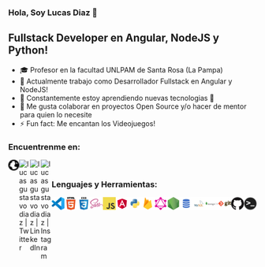 ### Hola, Soy Lucas Diaz 👋

## Fullstack Developer en Angular, NodeJS y Python!
- 🎓 Profesor en la facultad UNLPAM de Santa Rosa (La Pampa) 
- 🔭 Actualmente trabajo como Desarrollador Fullstack en Angular y NodeJS!
- 🌱 Constantemente estoy aprendiendo nuevas tecnologias 🤣
- 👯 Me gusta colaborar en proyectos Open Source y/o hacer de mentor para quien lo necesite
- ⚡ Fun fact: Me encantan los Videojuegos!

### Encuentrenme en:

[<img align="left" alt="lucasgustavodiaz" width="22px" src="https://raw.githubusercontent.com/iconic/open-iconic/master/svg/globe.svg" />][website]
[<img align="left" alt="lucasgustavodiaz | Twitter" width="22px" src="https://cdn.jsdelivr.net/npm/simple-icons@v3/icons/twitter.svg" />][twitter]
[<img align="left" alt="lucasgustavodiaz | LinkedIn" width="22px" src="https://cdn.jsdelivr.net/npm/simple-icons@v3/icons/linkedin.svg" />][linkedin]
[<img align="left" alt="lucasgustavodiaz | Instagram" width="22px" src="https://cdn.jsdelivr.net/npm/simple-icons@v3/icons/instagram.svg" />][instagram]

<br />

### Lenguajes y Herramientas:

<img align="left" alt="Visual Studio Code" width="26px" src="https://raw.githubusercontent.com/github/explore/80688e429a7d4ef2fca1e82350fe8e3517d3494d/topics/visual-studio-code/visual-studio-code.png" />
<img align="left" alt="HTML5" width="26px" src="https://raw.githubusercontent.com/github/explore/80688e429a7d4ef2fca1e82350fe8e3517d3494d/topics/html/html.png" />
<img align="left" alt="CSS3" width="26px" src="https://raw.githubusercontent.com/github/explore/80688e429a7d4ef2fca1e82350fe8e3517d3494d/topics/css/css.png" />
<img align="left" alt="Sass" width="26px" src="https://raw.githubusercontent.com/github/explore/80688e429a7d4ef2fca1e82350fe8e3517d3494d/topics/sass/sass.png" />
<img align="left" alt="JavaScript" width="26px" src="https://raw.githubusercontent.com/github/explore/80688e429a7d4ef2fca1e82350fe8e3517d3494d/topics/javascript/javascript.png" />
<img align="left" alt="Angular" width="26px" src="https://raw.githubusercontent.com/github/explore/80688e429a7d4ef2fca1e82350fe8e3517d3494d/topics/angular/angular.png" />
<img align="left" alt="Python" width="26px" src="https://raw.githubusercontent.com/github/explore/80688e429a7d4ef2fca1e82350fe8e3517d3494d/topics/python/python.png" />
<img align="left" alt="Firebase" width="26px" src="https://raw.githubusercontent.com/github/explore/80688e429a7d4ef2fca1e82350fe8e3517d3494d/topics/firebase/firebase.png" />
<img align="left" alt="GraphQL" width="26px" src="https://raw.githubusercontent.com/github/explore/80688e429a7d4ef2fca1e82350fe8e3517d3494d/topics/graphql/graphql.png" />
<img align="left" alt="Node.js" width="26px" src="https://raw.githubusercontent.com/github/explore/80688e429a7d4ef2fca1e82350fe8e3517d3494d/topics/nodejs/nodejs.png" />
<img align="left" alt="SQL" width="26px" src="https://raw.githubusercontent.com/github/explore/80688e429a7d4ef2fca1e82350fe8e3517d3494d/topics/sql/sql.png" />
<img align="left" alt="MySQL" width="26px" src="https://raw.githubusercontent.com/github/explore/80688e429a7d4ef2fca1e82350fe8e3517d3494d/topics/mysql/mysql.png" />
<img align="left" alt="MongoDB" width="26px" src="https://raw.githubusercontent.com/github/explore/80688e429a7d4ef2fca1e82350fe8e3517d3494d/topics/mongodb/mongodb.png" />
<img align="left" alt="Git" width="26px" src="https://raw.githubusercontent.com/github/explore/80688e429a7d4ef2fca1e82350fe8e3517d3494d/topics/git/git.png" />
<img align="left" alt="GitHub" width="26px" src="https://raw.githubusercontent.com/github/explore/78df643247d429f6cc873026c0622819ad797942/topics/github/github.png" />
<img align="left" alt="Terminal" width="26px" src="https://raw.githubusercontent.com/github/explore/80688e429a7d4ef2fca1e82350fe8e3517d3494d/topics/terminal/terminal.png" />

<br />
<br />

<!-- --- -->

<!-- ### 📕 Articulos de mi Blog sugeridos! -->
<!-- BLOG-POST-LIST:START -->
<!-- - [Crear un bot para Discord con Python!](https://www.sebastianbauer.dev/2020/05/29/crear-bot-discord-python/) -->
<!-- - [Manejo de Subscripciones con Angular !](https://www.sebastianbauer.dev/2020/08/08/rxjs-en-angular-el-drama-de-las-suscripciones/) -->
<!-- - [Crear un bot para Twitter con NodeJS](https://www.sebastianbauer.dev/2020/01/11/como-crear-nuestro-bot-de-twitter-con-nodejs/) -->
<!-- - [Carrito reactivo en Angular con RxJS](https://www.sebastianbauer.dev/2019/12/11/carrito-reactivo-con-angular-y-rxjs/) -->
<!-- BLOG-POST-LIST:END -->

[website]: https://lucasdiaz.netlify.app
[twitter]: https://twitter.com/LucasGDiaz
[instagram]: https://instagram.com/lucasgustavodiaz
[linkedin]: https://www.linkedin.com/in/lucas-gustavo-diaz/

<!---
lucasgustavodiaz/lucasgustavodiaz is a ✨ special ✨ repository because its `README.md` (this file) appears on your GitHub profile.
You can click the Preview link to take a look at your changes.
--->

